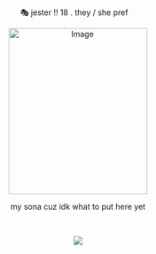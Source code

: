 
<p align="center">
🎭 jester !! 18 . they / she pref  ⠀
<p align="center">
<img width="250" height="300" alt="Image" src="https://github.com/user-attachments/assets/c9c797f7-d842-47c0-9416-188544e3ae48" />
<p align="center">
my sona cuz idk what to put here yet
</p>  
     ⠀⠀ ⠀  ⠀⠀⠀ ⠀⠀ ⠀ ⠀⠀⠀   <p align="center">
<p align="center"> <img src="https://komarev.com/ghpvc/?username=KlNGSJESTER&color=blue&flat&label=stalkers"></img>
</p>  ⠀

